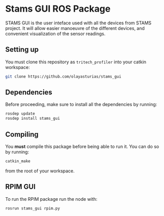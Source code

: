 # Stams GUI ROS Package

STAMS GUI is the user inteface used with all the devices from STAMS project.
It will allow easier manoeuvre of the different devices, and convenient visualization of the sensor readings.


## Setting up

You must clone this repository as `tritech_profiler` into your catkin workspace:

```bash
git clone https://github.com/olayasturias/stams_gui
```

## Dependencies

Before proceeding, make sure to install all the dependencies by running:

```bash
rosdep update
rosdep install stams_gui
```

## Compiling

You **must** compile this package before being able to run it. You can do so
by running:

```bash
catkin_make
```

from the root of your workspace.

## RPIM GUI

To run the RPIM package run the node with:

```bash
rosrun stams_gui rpim.py
```


